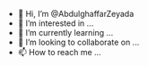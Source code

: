 - 👋 Hi, I’m @AbdulghaffarZeyada
- 👀 I’m interested in ...
- 🌱 I’m currently learning ...
- 💞️ I’m looking to collaborate on ...
- 📫 How to reach me ...

<!---
AbdulghaffarZeyada/AbdulghaffarZeyada is a ✨ special ✨ repository because its `README.md` (this file) appears on your GitHub profile.
You can click the Preview link to take a look at your changes.
--->
